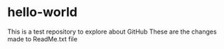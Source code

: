 # hello-world
This is a test repository to explore about GitHub
These are the changes made to ReadMe.txt file
